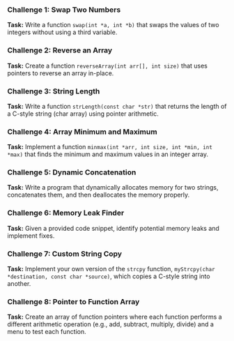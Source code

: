 
### Challenge 1: Swap Two Numbers
**Task:** Write a function `swap(int *a, int *b)` that swaps the values of two integers without using a third variable.

### Challenge 2: Reverse an Array
**Task:** Create a function `reverseArray(int arr[], int size)` that uses pointers to reverse an array in-place.

### Challenge 3: String Length
**Task:** Write a function `strLength(const char *str)` that returns the length of a C-style string (char array) using pointer arithmetic.

### Challenge 4: Array Minimum and Maximum
**Task:** Implement a function `minmax(int *arr, int size, int *min, int *max)` that finds the minimum and maximum values in an integer array.

### Challenge 5: Dynamic Concatenation
**Task:** Write a program that dynamically allocates memory for two strings, concatenates them, and then deallocates the memory properly.

### Challenge 6: Memory Leak Finder
**Task:** Given a provided code snippet, identify potential memory leaks and implement fixes.

### Challenge 7: Custom String Copy
**Task:** Implement your own version of the `strcpy` function, `myStrcpy(char *destination, const char *source)`, which copies a C-style string into another.

### Challenge 8: Pointer to Function Array
**Task:** Create an array of function pointers where each function performs a different arithmetic operation (e.g., add, subtract, multiply, divide) and a menu to test each function.


